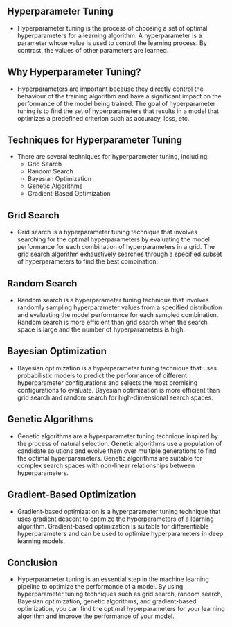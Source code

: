 ## Hyperparameter Tuning
- Hyperparameter tuning is the process of choosing a set of optimal hyperparameters for a learning algorithm. A hyperparameter is a parameter whose value is used to control the learning process. By contrast, the values of other parameters are learned.

## Why Hyperparameter Tuning?
- Hyperparameters are important because they directly control the behaviour of the training algorithm and have a significant impact on the performance of the model being trained. The goal of hyperparameter tuning is to find the set of hyperparameters that results in a model that optimizes a predefined criterion such as accuracy, loss, etc.

## Techniques for Hyperparameter Tuning
- There are several techniques for hyperparameter tuning, including:
  - Grid Search
  - Random Search
  - Bayesian Optimization
  - Genetic Algorithms
  - Gradient-Based Optimization

## Grid Search
- Grid search is a hyperparameter tuning technique that involves searching for the optimal hyperparameters by evaluating the model performance for each combination of hyperparameters in a grid. The grid search algorithm exhaustively searches through a specified subset of hyperparameters to find the best combination.

## Random Search
- Random search is a hyperparameter tuning technique that involves randomly sampling hyperparameter values from a specified distribution and evaluating the model performance for each sampled combination. Random search is more efficient than grid search when the search space is large and the number of hyperparameters is high.

## Bayesian Optimization
- Bayesian optimization is a hyperparameter tuning technique that uses probabilistic models to predict the performance of different hyperparameter configurations and selects the most promising configurations to evaluate. Bayesian optimization is more efficient than grid search and random search for high-dimensional search spaces.

## Genetic Algorithms
- Genetic algorithms are a hyperparameter tuning technique inspired by the process of natural selection. Genetic algorithms use a population of candidate solutions and evolve them over multiple generations to find the optimal hyperparameters. Genetic algorithms are suitable for complex search spaces with non-linear relationships between hyperparameters.

## Gradient-Based Optimization
- Gradient-based optimization is a hyperparameter tuning technique that uses gradient descent to optimize the hyperparameters of a learning algorithm. Gradient-based optimization is suitable for differentiable hyperparameters and can be used to optimize hyperparameters in deep learning models.

## Conclusion
- Hyperparameter tuning is an essential step in the machine learning pipeline to optimize the performance of a model. By using hyperparameter tuning techniques such as grid search, random search, Bayesian optimization, genetic algorithms, and gradient-based optimization, you can find the optimal hyperparameters for your learning algorithm and improve the performance of your model.